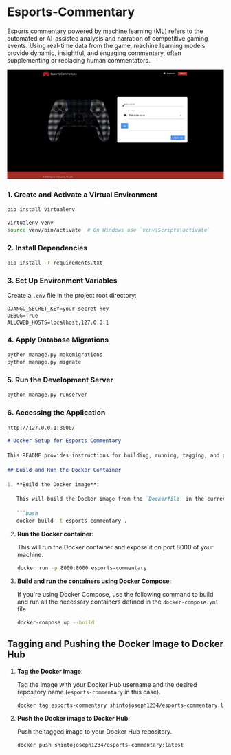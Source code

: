 # Esports-Commentary
Esports commentary powered by machine learning (ML) refers to the automated or AI-assisted analysis and narration of competitive gaming events. Using real-time data from the game, machine learning models provide dynamic, insightful, and engaging commentary, often supplementing or replacing human commentators.

![Alt text](assets/UI2.png)


### 1. Create and Activate a Virtual Environment

```bash
pip install virtualenv
```

```bash
virtualenv venv
source venv/bin/activate  # On Windows use `venv\Scripts\activate`
```

### 2. Install Dependencies

```bash
pip install -r requirements.txt
```

### 3. Set Up Environment Variables

Create a `.env` file in the project root directory:

```plaintext
DJANGO_SECRET_KEY=your-secret-key
DEBUG=True
ALLOWED_HOSTS=localhost,127.0.0.1
```

### 4. Apply Database Migrations

```bash
python manage.py makemigrations
python manage.py migrate
```

### 5. Run the Development Server

```bash
python manage.py runserver
```

### 6. Accessing the Application

```bash
http://127.0.0.1:8000/
```


```markdown
# Docker Setup for Esports Commentary

This README provides instructions for building, running, tagging, and pushing the Docker image for the esports-commentary project.

## Build and Run the Docker Container

1. **Build the Docker image**:

   This will build the Docker image from the `Dockerfile` in the current directory.

   ```bash
   docker build -t esports-commentary .
   ```

2. **Run the Docker container**:

   This will run the Docker container and expose it on port 8000 of your machine.

   ```bash
   docker run -p 8000:8000 esports-commentary
   ```

3. **Build and run the containers using Docker Compose**:

   If you're using Docker Compose, use the following command to build and run all the necessary containers defined in the `docker-compose.yml` file.

   ```bash
   docker-compose up --build
   ```

## Tagging and Pushing the Docker Image to Docker Hub

1. **Tag the Docker image**:

   Tag the image with your Docker Hub username and the desired repository name (`esports-commentary` in this case).

   ```bash
   docker tag esports-commentary shintojoseph1234/esports-commentary:latest
   ```

2. **Push the Docker image to Docker Hub**:

   Push the tagged image to your Docker Hub repository.

   ```bash
   docker push shintojoseph1234/esports-commentary:latest
   ```

```